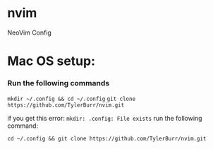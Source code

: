 # nvim
NeoVim Config

# Mac OS setup:
### Run the following commands

```mkdir ~/.config && cd ~/.config```
```git clone https://github.com/TylerBurr/nvim.git```

if you get this error: ```mkdir: .config: File exists``` run the following command:

```cd ~/.config && git clone https://github.com/TylerBurr/nvim.git```
